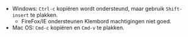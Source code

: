 * Windows: `Ctrl-c` kopiëren wordt ondersteund, maar gebruik `Shift-insert` te plakken.
  * FireFox/IE ondersteunen Klembord machtigingen niet goed.
* Mac OS: `Cmd-c` kopiëren en `Cmd-v` te plakken.